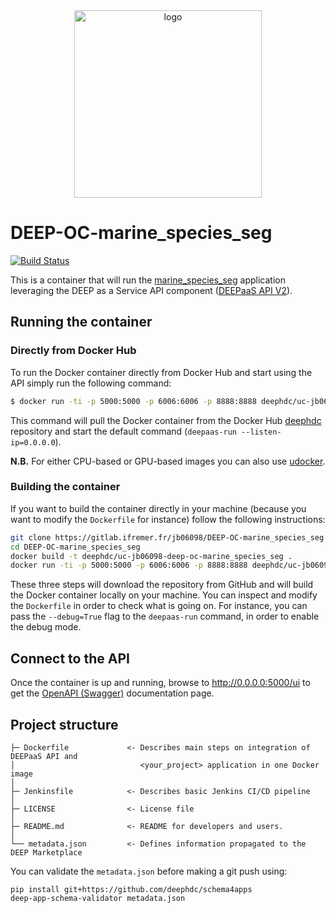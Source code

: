 <div align="center">
<img src="https://marketplace.deep-hybrid-datacloud.eu/images/logo-deep.png" alt="logo" width="300"/>
</div>

# DEEP-OC-marine_species_seg
[![Build Status](https://jenkins.indigo-datacloud.eu/buildStatus/icon?job=Pipeline-as-code/DEEP-OC-org/UC-jb06098-DEEP-OC-marine_species_seg/master)](https://jenkins.indigo-datacloud.eu/job/Pipeline-as-code/job/DEEP-OC-org/job/UC-jb06098-DEEP-OC-marine_species_seg/job/master)

This is a container that will run the [marine_species_seg](https://gitlab.ifremer.fr/jb06098/marine_species_seg) application leveraging the DEEP as a Service API component ([DEEPaaS API V2](https://github.com/indigo-dc/DEEPaaS)).

    
## Running the container

### Directly from Docker Hub

To run the Docker container directly from Docker Hub and start using the API simply run the following command:

```bash
$ docker run -ti -p 5000:5000 -p 6006:6006 -p 8888:8888 deephdc/uc-jb06098-deep-oc-marine_species_seg
```

This command will pull the Docker container from the Docker Hub [deephdc](https://hub.docker.com/u/deephdc/) repository and start the default command (`deepaas-run --listen-ip=0.0.0.0`).

**N.B.** For either CPU-based or GPU-based images you can also use [udocker](https://github.com/indigo-dc/udocker).

### Building the container

If you want to build the container directly in your machine (because you want to modify the `Dockerfile` for instance) follow the following instructions:
```bash
git clone https://gitlab.ifremer.fr/jb06098/DEEP-OC-marine_species_seg
cd DEEP-OC-marine_species_seg
docker build -t deephdc/uc-jb06098-deep-oc-marine_species_seg .
docker run -ti -p 5000:5000 -p 6006:6006 -p 8888:8888 deephdc/uc-jb06098-deep-oc-marine_species_seg
```

These three steps will download the repository from GitHub and will build the Docker container locally on your machine. You can inspect and modify the `Dockerfile` in order to check what is going on. For instance, you can pass the `--debug=True` flag to the `deepaas-run` command, in order to enable the debug mode.


## Connect to the API

Once the container is up and running, browse to http://0.0.0.0:5000/ui to get the [OpenAPI (Swagger)](https://www.openapis.org/) documentation page.


## Project structure
```
├─ Dockerfile             <- Describes main steps on integration of DEEPaaS API and
│                            <your_project> application in one Docker image
│
├─ Jenkinsfile            <- Describes basic Jenkins CI/CD pipeline
│
├─ LICENSE                <- License file
│
├─ README.md              <- README for developers and users.
│
└── metadata.json         <- Defines information propagated to the DEEP Marketplace
```

You can validate the `metadata.json` before making a git push using:
```shell
pip install git+https://github.com/deephdc/schema4apps
deep-app-schema-validator metadata.json
```
